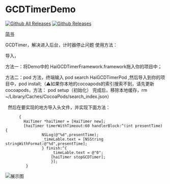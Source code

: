 # GCDTimerDemo

[![Github All Releases](https://img.shields.io/github/downloads/diankuanghuolong/GCDTimerDemo/total.svg)](https://github.com/diankuanghuolong/GCDTimerDemo)
[![Github Releases](https://img.shields.io/github/downloads/diankuanghuolong/GCDTimerDemo/latest/total.svg)](https://github.com/diankuanghuolong/GCDTimerDemo)

[简书](https://www.jianshu.com/p/b3d9a6d46675)

GCDTimer，解决进入后台，计时器停止问题  使用方法：

导入，

方法一：将Demo中的 HaiGCDTimerFramework.framework拖入你的项目中；

方法二：pod 方法，终端输入 pod search HaiGCDTimerPod ,然后导入到你的项目中，pod install;（⚠️如果你本地的cocoapods的索引搜索不到，请先更新cocoapods，方法： pod setup（初始化） 完成后，移除本地缓存，rm ~/Library/Caches/CocoaPods/search_index.json） 

   然后在要实现的地方导入头文件，并实现下面方法：
```   if ([_timeLable.text intValue] &lt;= 0)   
      {        
        HaiTimer *haiTimer = [HaiTimer new];     
        [haiTimer timerWithTimeout:60 handlerBlock:^(int presentTime) {                    
                NSLog(@"%d",presentTime);            
                _timeLable.text = [NSString stringWithFormat:@"%d",presentTime];        
                } finish:^{                    
                    _timeLable.text = @"0";           
                    [haiTimer stopGCDTimer];        
                    }];    
         }  
```

![展示图](https://github.com/diankuanghuolong/GCDTimerDemo/blob/master/GCDTimer/showImages/HaiGCDTimer.gif)
